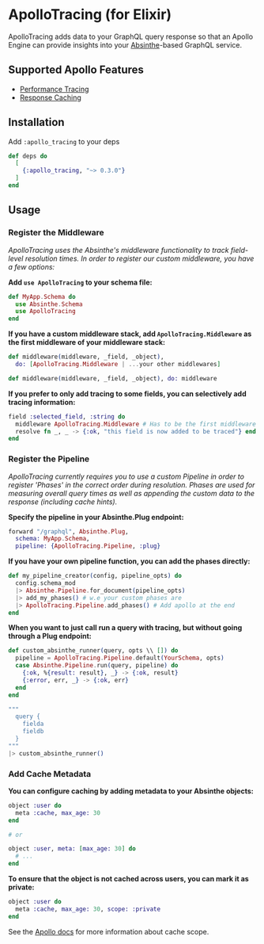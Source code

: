 # ApolloTracing (for Elixir)

ApolloTracing adds data to your GraphQL query response so that an Apollo Engine can provide insights into your [Absinthe](http://absinthe-graphql.org)-based GraphQL service.

## Supported Apollo Features

- [Performance Tracing](https://www.apollographql.com/docs/engine/performance.html)
- [Response Caching](https://www.apollographql.com/docs/engine/caching.html)

## Installation

Add `:apollo_tracing` to your deps
```elixir
def deps do
  [
    {:apollo_tracing, "~> 0.3.0"}
  ]
end
```

## Usage

### Register the Middleware

*ApolloTracing uses the Absinthe's middleware functionality to track field-level resolution times. In order to register our custom middleware, you have a few options:*

**Add `use ApolloTracing` to your schema file:**

```elixir
def MyApp.Schema do
  use Absinthe.Schema
  use ApolloTracing
end
```

**If you have a custom middleware stack, add `ApolloTracing.Middleware` as the first middleware of your middleware stack:**

```elixir
def middleware(middleware, _field, _object),
  do: [ApolloTracing.Middleware | ...your other middlewares]

def middleware(middleware, _field, _object), do: middleware
```

**If you prefer to only add tracing to some fields, you can selectively add tracing information:**

```elixir
field :selected_field, :string do
  middleware ApolloTracing.Middleware # Has to be the first middleware
  resolve fn _, _ -> {:ok, "this field is now added to be traced"} end
end
```

### Register the Pipeline

*ApolloTracing currently requires you to use a custom Pipeline in order to register 'Phases' in the correct order during resolution. Phases are used for measuring overall query times as well as appending the custom data to the response (including cache hints).*

**Specify the pipeline in your Absinthe.Plug endpoint:**

```elixir
forward "/graphql", Absinthe.Plug,
  schema: MyApp.Schema,
  pipeline: {ApolloTracing.Pipeline, :plug}
```

**If you have your own pipeline function, you can add the phases directly:**

```elixir
def my_pipeline_creator(config, pipeline_opts) do
  config.schema_mod
  |> Absinthe.Pipeline.for_document(pipeline_opts)
  |> add_my_phases() # w.e your custom phases are
  |> ApolloTracing.Pipeline.add_phases() # Add apollo at the end
end
```

**When you want to just call run a query with tracing, but without going through a Plug endpoint:**

```elixir
def custom_absinthe_runner(query, opts \\ []) do
  pipeline = ApolloTracing.Pipeline.default(YourSchema, opts)
  case Absinthe.Pipeline.run(query, pipeline) do
    {:ok, %{result: result}, _} -> {:ok, result}
    {:error, err, _} -> {:ok, err}
  end
end

"""
  query {
    fielda
    fieldb
  }
"""
|> custom_absinthe_runner()
```

### Add Cache Metadata

**You can configure caching by adding metadata to your Absinthe objects:**

```elixir
object :user do
  meta :cache, max_age: 30
end

# or

object :user, meta: [max_age: 30] do
  # ...
end
```

**To ensure that the object is not cached across users, you can mark it as private:**

```elixir
object :user do
  meta :cache, max_age: 30, scope: :private
end
```

See the [Apollo docs](https://www.apollographql.com/docs/engine/caching.html#hints-to-schema) for more information about cache scope.
